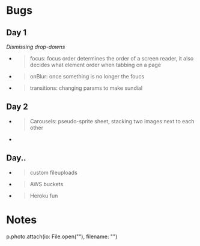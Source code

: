 # Bugs

## Day 1
*Dismissing drop-downs*
* >focus: focus order determines the order of a screen reader, it also decides what element order when tabbing on a page
* >onBlur: once something is no longer the foucs
* >transitions: changing params to make sundial

## Day 2
* >Carousels: pseudo-sprite sheet, stacking two images next to each other
* >

## Day..
* >custom fileuploads
* >AWS buckets
* >Heroku fun


# Notes

p.photo.attach(io: File.open("<filepath>"), filename: "<filename>")